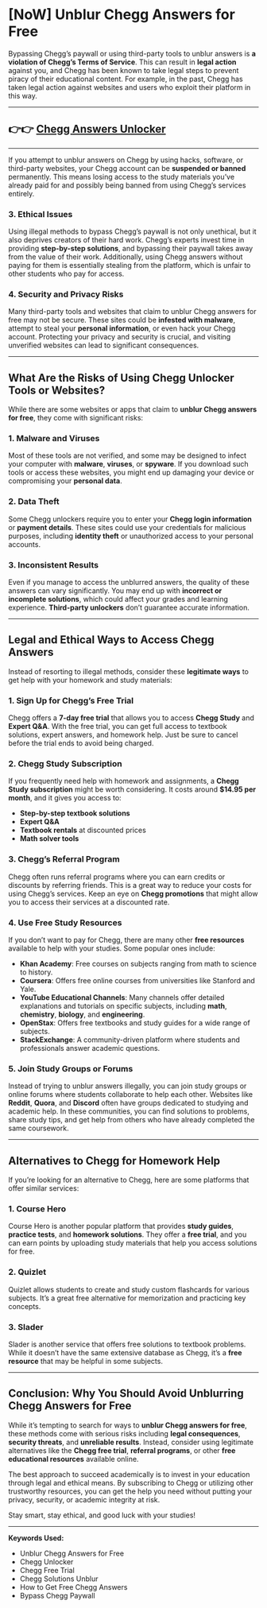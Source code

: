 # **[NoW] Unblur Chegg Answers for Free**

Bypassing Chegg’s paywall or using third-party tools to unblur answers is **a violation of Chegg’s Terms of Service**. This can result in **legal action** against you, and Chegg has been known to take legal steps to prevent piracy of their educational content. For example, in the past, Chegg has taken legal action against websites and users who exploit their platform in this way.

---
## 👉👉 [Chegg Answers Unlocker](https://9990.site/chegg/)
---



If you attempt to unblur answers on Chegg by using hacks, software, or third-party websites, your Chegg account can be **suspended or banned** permanently. This means losing access to the study materials you’ve already paid for and possibly being banned from using Chegg’s services entirely.

### 3. **Ethical Issues**
Using illegal methods to bypass Chegg’s paywall is not only unethical, but it also deprives creators of their hard work. Chegg’s experts invest time in providing **step-by-step solutions**, and bypassing their paywall takes away from the value of their work. Additionally, using Chegg answers without paying for them is essentially stealing from the platform, which is unfair to other students who pay for access.

### 4. **Security and Privacy Risks**
Many third-party tools and websites that claim to unblur Chegg answers for free may not be secure. These sites could be **infested with malware**, attempt to steal your **personal information**, or even hack your Chegg account. Protecting your privacy and security is crucial, and visiting unverified websites can lead to significant consequences.

---

## **What Are the Risks of Using Chegg Unlocker Tools or Websites?**

While there are some websites or apps that claim to **unblur Chegg answers for free**, they come with significant risks:

### 1. **Malware and Viruses**
Most of these tools are not verified, and some may be designed to infect your computer with **malware**, **viruses**, or **spyware**. If you download such tools or access these websites, you might end up damaging your device or compromising your **personal data**.

### 2. **Data Theft**
Some Chegg unlockers require you to enter your **Chegg login information** or **payment details**. These sites could use your credentials for malicious purposes, including **identity theft** or unauthorized access to your personal accounts.

### 3. **Inconsistent Results**
Even if you manage to access the unblurred answers, the quality of these answers can vary significantly. You may end up with **incorrect or incomplete solutions**, which could affect your grades and learning experience. **Third-party unlockers** don’t guarantee accurate information.

---

## **Legal and Ethical Ways to Access Chegg Answers**

Instead of resorting to illegal methods, consider these **legitimate ways** to get help with your homework and study materials:

### 1. **Sign Up for Chegg’s Free Trial**
Chegg offers a **7-day free trial** that allows you to access **Chegg Study** and **Expert Q&A**. With the free trial, you can get full access to textbook solutions, expert answers, and homework help. Just be sure to cancel before the trial ends to avoid being charged.

### 2. **Chegg Study Subscription**
If you frequently need help with homework and assignments, a **Chegg Study subscription** might be worth considering. It costs around **$14.95 per month**, and it gives you access to:
   - **Step-by-step textbook solutions**
   - **Expert Q&A**
   - **Textbook rentals** at discounted prices
   - **Math solver tools**

### 3. **Chegg’s Referral Program**
Chegg often runs referral programs where you can earn credits or discounts by referring friends. This is a great way to reduce your costs for using Chegg’s services. Keep an eye on **Chegg promotions** that might allow you to access their services at a discounted rate.

### 4. **Use Free Study Resources**
If you don’t want to pay for Chegg, there are many other **free resources** available to help with your studies. Some popular ones include:
   - **Khan Academy**: Free courses on subjects ranging from math to science to history.
   - **Coursera**: Offers free online courses from universities like Stanford and Yale.
   - **YouTube Educational Channels**: Many channels offer detailed explanations and tutorials on specific subjects, including **math**, **chemistry**, **biology**, and **engineering**.
   - **OpenStax**: Offers free textbooks and study guides for a wide range of subjects.
   - **StackExchange**: A community-driven platform where students and professionals answer academic questions.

### 5. **Join Study Groups or Forums**
Instead of trying to unblur answers illegally, you can join study groups or online forums where students collaborate to help each other. Websites like **Reddit**, **Quora**, and **Discord** often have groups dedicated to studying and academic help. In these communities, you can find solutions to problems, share study tips, and get help from others who have already completed the same coursework.

---

## **Alternatives to Chegg for Homework Help**

If you’re looking for an alternative to Chegg, here are some platforms that offer similar services:

### 1. **Course Hero**
Course Hero is another popular platform that provides **study guides**, **practice tests**, and **homework solutions**. They offer a **free trial**, and you can earn points by uploading study materials that help you access solutions for free.

### 2. **Quizlet**
Quizlet allows students to create and study custom flashcards for various subjects. It’s a great free alternative for memorization and practicing key concepts.

### 3. **Slader**
Slader is another service that offers free solutions to textbook problems. While it doesn’t have the same extensive database as Chegg, it’s a **free resource** that may be helpful in some subjects.

---

## **Conclusion: Why You Should Avoid Unblurring Chegg Answers for Free**

While it’s tempting to search for ways to **unblur Chegg answers for free**, these methods come with serious risks including **legal consequences**, **security threats**, and **unreliable results**. Instead, consider using legitimate alternatives like the **Chegg free trial**, **referral programs**, or other **free educational resources** available online.

The best approach to succeed academically is to invest in your education through legal and ethical means. By subscribing to Chegg or utilizing other trustworthy resources, you can get the help you need without putting your privacy, security, or academic integrity at risk.

Stay smart, stay ethical, and good luck with your studies!

---

**Keywords Used:**
- Unblur Chegg Answers for Free
- Chegg Unlocker
- Chegg Free Trial
- Chegg Solutions Unblur
- How to Get Free Chegg Answers
- Bypass Chegg Paywall
